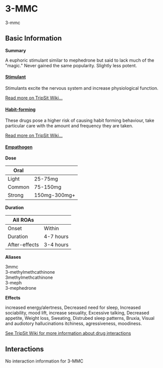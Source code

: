 # 3-MMC

3-mmc

## Basic Information

**Summary**

A euphoric stimulant similar to mephedrone but said to lack much of the "magic." Never gained the same popularity. Slightly less potent.

#### [Stimulant](/category/stimulant)

Stimulants excite the nervous system and increase physiological function.

[Read more on TripSit Wiki...](#{category.wiki})

#### [Habit-forming](/category/habit-forming)

These drugs pose a higher risk of causing habit forming behaviour, take particular care with the amount and frequency they are taken.

[Read more on TripSit Wiki...](#{category.wiki})

#### [Empathogen](/category/empathogen)

**Dose**

| Oral   |              |
| ------ | ------------ |
| Light  | 25-75mg      |
| Common | 75-150mg     |
| Strong | 150mg-300mg+ |

**Duration**

| All ROAs      |           |
| ------------- | --------- |
| Onset         | Within    |
| Duration      | 4-7 hours |
| After-effects | 3-4 hours |

**Aliases**

3mmc  
3-methylmethcathinone  
3methylmethcathinone  
3-meph  
3-mephedrone  

**Effects**

increased energy/alertness, Decreased need for sleep, Increased sociability, mood lift, increase sexuality, Excessive talking, Decreased appetite, Weight loss, Sweating, Distrubed sleep patterns, Bruxia, Visual and audiotory hallucinations itchiness, agressiveness, moodiness.

[See TripSit Wiki for more information about drug interactions](http://combo.tripsit.me/)

## Interactions

No interaction information for 3-MMC
